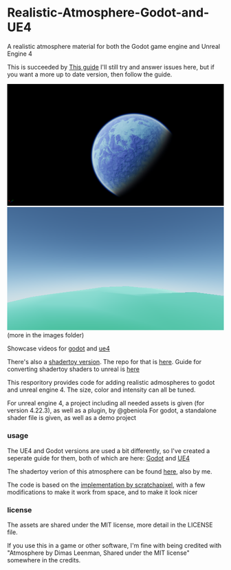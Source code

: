 # Realistic-Atmosphere-Godot-and-UE4
A realistic atmosphere material for both the Godot game engine and Unreal Engine 4

This is succeeded by [This guide](https://github.com/Dimev/shadertoy-to-unreal-engine)
I'll still try and answer issues here, but if you want a more up to date version, then follow the guide.

![planet_1](images/planet_1.png)
![planet_3](images/planet_3.png)
(more in the images folder)

Showcase videos for [godot](https://youtu.be/mKg426Q8iwM) and [ue4](https://youtu.be/2If8QCHxWA4)

There's also a [shadertoy version](https://www.shadertoy.com/view/wlBXWK).
The repo for that is [here](https://github.com/Dimev/atmosphere-shader).
Guide for converting shadertoy shaders to unreal is [here](https://github.com/Dimev/shadertoy-to-unreal-engine/edit/main/README.md)

This resporitory provides code for adding realistic admospheres to godot and unreal engine 4.
The size, color and intensity can all be tuned.

For unreal engine 4, a project including all needed assets is given (for version 4.22.3), as well as a plugin, by @gbeniola 
For godot, a standalone shader file is given, as well as a demo project

### usage
The UE4 and Godot versions are used a bit differently, so I've created a seperate guide for them, both of which are here:
[Godot](usage/godot.md) and [UE4](usage/ue4.md)

The shadertoy verion of this atmosphere can be found [here](https://www.shadertoy.com/view/wlBXWK), also by me.

The code is based on the [implementation by scratchapixel](https://www.scratchapixel.com/lessons/procedural-generation-virtual-worlds/simulating-sky), with a few modifications to make it work from space, and to make it look nicer

### license
The assets are shared under the MIT license, more detail in the LICENSE file.

If you use this in a game or other software, I'm fine with being credited with "Atmosphere by Dimas Leenman, Shared under the MIT license" somewhere in the credits.

